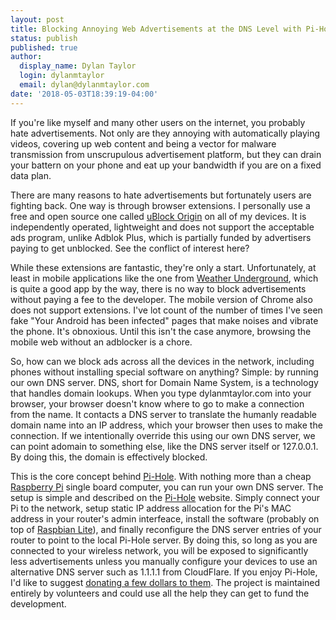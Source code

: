 ```yaml
---
layout: post
title: Blocking Annoying Web Advertisements at the DNS Level with Pi-Hole
status: publish
published: true
author:
  display_name: Dylan Taylor
  login: dylanmtaylor
  email: dylan@dylanmtaylor.com
date: '2018-05-03T18:39:19-04:00'
---
```


If you're like myself and many other users on the internet, you probably hate advertisements. Not only are they annoying with automatically playing videos, covering up web content and being a vector for malware transmission from unscrupulous advertisement platform, but they can drain your battern on your phone and eat up your bandwidth if you are on a fixed data plan.

There are many reasons to hate advertisements but fortunately users are fighting back. One way is through browser extensions. I personally use a free and open source one called [uBlock Origin](https://github.com/gorhill/uBlock) on all of my devices. It is independently operated, lightweight and does not support the acceptable ads program, unlike Adblok Plus, which is partially funded by advertisers paying to get unblocked. See the conflict of interest here?

While these extensions are fantastic, they're only a start. Unfortunately, at least in mobile applications like the one from [Weather Underground](https://www.wunderground.com/
), which is quite a good app by the way, there is no way to block advertisements without paying a fee to the developer. The mobile version of Chrome also does not support extensions. I've lot count of the number of times I've seen fake "Your Android has been infected" pages that make noises and vibrate the phone. It's obnoxious. Until this isn't the case anymore, browsing the mobile web without an adblocker is a chore.

So, how can we block ads across all the devices in the network, including phones without installing special software on anything? Simple: by running our own DNS server. DNS, short for Domain Name System, is a technology that handles domain lookups. When you type dylanmtaylor.com into your browser, your browser doesn't know where to go to make a connection from the name. It contacts a DNS server to translate the humanly readable domain name into an IP address, which your browser then uses to make the connection. If we intentionally override this using our own DNS server, we can point adomain to something else, like the DNS server itself or 127.0.0.1. By doing this, the domain is effectively blocked.

This is the core concept behind [Pi-Hole](https://pi-hole.net/). With nothing more than a cheap [Raspberry Pi](https://www.raspberrypi.org/) single board computer, you can run your own DNS server. The setup is simple and described on the [Pi-Hole](https://pi-hole.net/) website. Simply connect your Pi to the network, setup static IP address allocation for the Pi's MAC address in your router's admin interfeace, install the software (probably on top of [Raspbian Lite](https://www.raspberrypi.org/downloads/raspbian/)), and finally reconfigure the DNS server entries of your router to point to the local Pi-Hole server. By doing this, so long as you are connected to your wireless network, you will be exposed to significantly less advertisements unless you manually configure your devices to use an alternative DNS server such as 1.1.1.1 from CloudFlare. If you enjoy Pi-Hole, I'd like to suggest [donating a few dollars to them](https://pi-hole.net/donate/). The project is maintained entirely by volunteers and could use all the help they can get to fund the development.